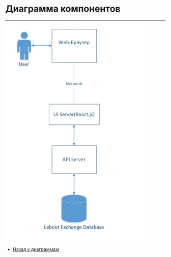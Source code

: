 # Диаграмма компонентов
---

![Компонентов](https://github.com/evgenyv13/LaborExchange/blob/master/documentation/diagrams/components.jpg)

- [Назад к диаграммам](https://github.com/evgenyv13/LaborExchange/blob/master/documentation/diagram.md)
